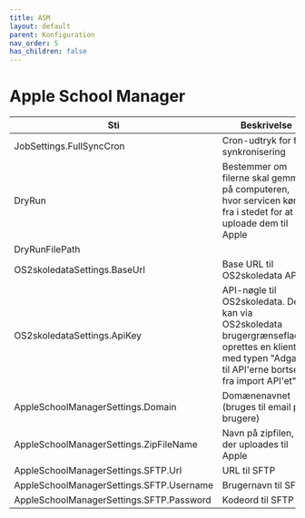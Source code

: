 ```yaml
---
title: ASM
layout: default
parent: Konfiguration
nav_order: 5
has_children: false
---
```

# Apple School Manager

| Sti | Beskrivelse | Standardværdi |
| --- | --- | --- |
| JobSettings.FullSyncCron | Cron-udtryk for fuld synkronisering | 0 43 2 \* \* ? \*|
| DryRun | Bestemmer om filerne skal gemmes på computeren, hvor servicen køres fra i stedet for at uploade dem til Apple | false|
| DryRunFilePath | | | 
| OS2skoledataSettings.BaseUrl | Base URL til OS2skoledata API |     |
| OS2skoledataSettings.ApiKey | API-nøgle til OS2skoledata. Der kan via OS2skoledata brugergrænsefladen oprettes en klient med typen "Adgang til API'erne bortset fra import API'et". |     |
| AppleSchoolManagerSettings.Domain | Domænenavnet (bruges til email på brugere) | |
| AppleSchoolManagerSettings.ZipFileName | Navn på zipfilen, der uploades til Apple | |
| AppleSchoolManagerSettings.SFTP.Url | URL til SFTP | |
| AppleSchoolManagerSettings.SFTP.Username | Brugernavn til SFTP | |
| AppleSchoolManagerSettings.SFTP.Password | Kodeord til SFTP | |